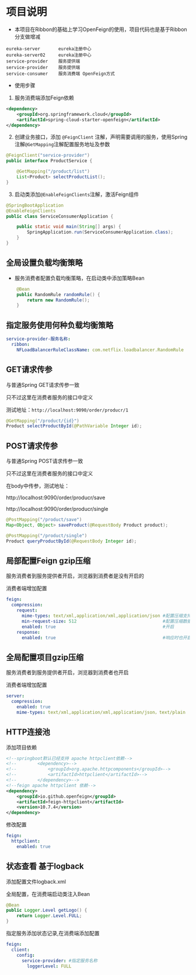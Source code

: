 # 项目说明 #
- 本项目在Ribbon的基础上学习OpenFeign的使用，项目代码也是基于Ribbon分支做增减

```
eureka-server       eureka注册中心
eureka-server02     eureka注册中心
service-provider    服务提供端
service-provider    服务提供端
service-consumer    服务消费端 OpenFeign方式
```
- 使用步骤
1. 服务消费端添加Feign依赖
```xml
<dependency>
    <groupId>org.springframework.cloud</groupId>
    <artifactId>spring-cloud-starter-openfeign</artifactId>
</dependency>
```
2. 创建业务接口，添加 `@FeignClient` 注解，声明需要调用的服务，使用Spring注解`@GetMapping`注解配置服务地址及参数
```java
@FeignClient("service-provider")
public interface ProductService {

	@GetMapping("/product/list")
	List<Product> selectProductList();
}
```
3. 启动类添加`@EnableFeignClients`注解，激活Feign组件
```java
@SpringBootApplication
@EnableFeignClients
public class ServiceConsumerApplication {

	public static void main(String[] args) {
		SpringApplication.run(ServiceConsumerApplication.class);
	}
}
```
## 全局设置负载均衡策略
- 服务消费者配置负载均衡策略，在启动类中添加策略Bean
```java
    @Bean
    public RandomRule randomRule() {
        return new RandomRule();
    }
```
## 指定服务使用何种负载均衡策略
```yml
service-provider-服务名称:
  ribbon:
    NFLoadBalancerRuleClassName: com.netflix.loadbalancer.RandomRule
```

## GET请求传参

与普通Spring GET请求传参一致

只不过这里在消费者服务的接口中定义

测试地址：`http://localhost:9090/order/producr/1`
```java
@GetMapping("/product/{id}")
Product selectProductById(@PathVariable Integer id);
```

## POST请求传参

与普通Spring POST请求传参一致

只不过这里在消费者服务的接口中定义

在body中传参，测试地址：

http://localhost:9090/order/producr/save

http://localhost:9090/order/producr/single
```java
@PostMapping("/product/save")
Map<Object, Object> saveProduct(@RequestBody Product product);

@PostMapping("/product/single")
Product queryProductById(@RequestBody Integer id);
```
## 局部配置Feign gzip压缩
服务消费者到服务提供者开启，浏览器到消费者是没有开启的

消费者端增加配置
```yml
feign:
  compression:
    request:
      mime-types: text/xml,application/xml,application/json #配置压缩支持的MIME类型
      min-request-size: 512                                 #配置压缩数据大小的最小阈值 默认2048
      enabled: true                                         #开启
    response:
      enabled: true                                         #响应时也开启
```
## 全局配置项目gzip压缩
服务消费者到服务提供者开启，浏览器到消费者也开启

消费者端增加配置
```yml
server:
  compression:
    enabled: true
    mime-types: text/xml,application/xml,application/json，text/plain                                    #响应时也开启
```
## HTTP连接池
添加项目依赖
```xml
<!--springboot默认已经支持 apache httpclient依赖-->
<!--		<dependency>-->
<!--			<groupId>org.apache.httpcomponents</groupId>-->
<!--			<artifactId>httpclient</artifactId>-->
<!--		</dependency>-->
<!--feign apache httpclient 依赖-->
<dependency>
    <groupId>io.github.openfeign</groupId>
    <artifactId>feign-httpclient</artifactId>
    <version>10.7.4</version>
</dependency>
```
修改配置
```yml
feign:
  httpclient:
    enabled: true
```

## 状态查看 基于logback
添加配置文件logback.xml

全局配置，在消费端启动类注入Bean
```java
@Bean
public Logger.Level getLogo() {
    return Logger.Level.FULL;
}
```

指定服务添加状态记录,在消费端添加配置
```yaml
feign:
  client:
    config:
      service-provider: #指定服务名称
        loggerLevel: FULL
```


